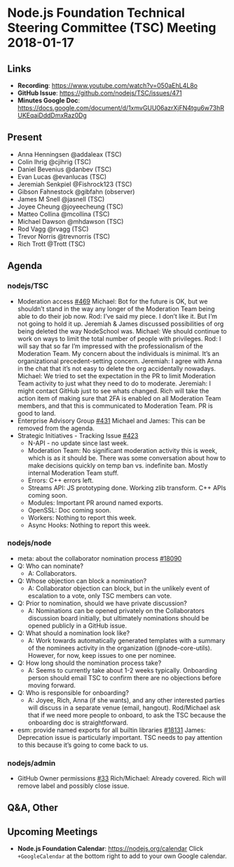 # Node.js Foundation Technical Steering Committee (TSC) Meeting 2018-01-17

## Links

* **Recording**: <https://www.youtube.com/watch?v=050aEhL4L8o>
* **GitHub Issue**: <https://github.com/nodejs/TSC/issues/471>
* **Minutes Google Doc**: <https://docs.google.com/document/d/1xmvGUU06azrXjFN4tgu6w73hRUKEqaiDddDmxRaz0Dg>

## Present

* Anna Henningsen @addaleax (TSC)
* Colin Ihrig @cjihrig (TSC)
* Daniel Bevenius @danbev (TSC)
* Evan Lucas @evanlucas (TSC)
* Jeremiah Senkpiel @Fishrock123 (TSC)
* Gibson Fahnestock @gibfahn (observer)
* James M Snell @jasnell (TSC)
* Joyee Cheung @joyeecheung (TSC)
* Matteo Collina @mcollina (TSC)
* Michael Dawson @mhdawson (TSC)
* Rod Vagg @rvagg (TSC)
* Trevor Norris @trevnorris (TSC)
* Rich Trott @Trott (TSC)

## Agenda

### nodejs/TSC

* Moderation access [#469](https://github.com/nodejs/TSC/pull/469)
Michael: Bot for the future is OK, but we shouldn’t stand in the way any longer of the Moderation Team being able to do their job now.
Rod: I’ve said my piece. I don’t like it. But I’m not going to hold it up.
Jeremiah & James discussed possibilities of org being deleted the way NodeSchool was.
Michael: We should continue to work on ways to limit the total number of people with privileges.
Rod: I will say that so far I’m impressed with the professionalism of the Moderation Team. My concern about the individuals is minimal. It’s an organizational precedent-setting concern.
Jeremiah: I agree with Anna in the chat that it’s not easy to delete the org accidentally nowadays.
Michael: We tried to set the expectation in the PR to limit Moderation Team
activity to just what they need to do to moderate.
Jeremiah: I might contact GitHub just to see whats changed.
Rich will take the action item of making sure that 2FA is enabled on all Moderation Team members, and that this is communicated to Moderation Team. PR is good to land.
* Enterprise Advisory Group [#431](https://github.com/nodejs/TSC/issues/431)
Michael and James: This can be removed from the agenda.
* Strategic Initiatives - Tracking Issue [#423](https://github.com/nodejs/TSC/issues/423)
  * N-API - no update since last week.
  * Moderation Team: No significant moderation activity this is week, which is as it should be. There was some conversation about how to make decisions quickly on temp ban vs. indefinite ban. Mostly internal Moderation Team stuff.
  * Errors: C++ errors left.
  * Streams API: JS prototyping done. Working zlib transform. C++ APIs coming soon.
  * Modules: Important PR around named exports.
  * OpenSSL: Doc coming soon.
  * Workers: Nothing to report this week.
  * Async Hooks: Nothing to report this week.

### nodejs/node

* meta: about the collaborator nomination process [#18090](https://github.com/nodejs/node/issues/18090)
* Q: Who can nominate?
  * A: Collaborators.
* Q: Whose objection can block a nomination?
  * A: Collaborator objection can block, but in the unlikely event of escalation to a vote, only TSC members can vote.
* Q: Prior to nomination, should we have private discussion?
  * A: Nominations can be opened privately on the Collaborators discussion board initially, but ultimately nominations should be opened publicly in a GitHub issue.
* Q: What should a nomination look like?
  * A: Work towards automatically generated templates with a summary of the nominees activity in the organization (@node-core-utils). However, for now, keep issues to one per nominee.
* Q: How long should the nomination process take?
  * A: Seems to currently take about 1-2 weeks typically. Onboarding person should email TSC to confirm there are no objections before moving forward.
* Q: Who is responsible for onboarding?
  * A: Joyee, Rich, Anna (if she wants), and any other interested parties will discuss in a separate venue (email, hangout). Rod/Michael ask that if we need more people to onboard, to ask the TSC because the onboarding doc is straightforward.
* esm: provide named exports for all builtin libraries [#18131](https://github.com/nodejs/node/pull/18131)
James: Deprecation issue is particularly important. TSC needs to pay attention to this because it’s going to come back to us.

### nodejs/admin

* GitHub Owner permissions [#33](https://github.com/nodejs/admin/issues/33)
Rich/Michael: Already covered. Rich will remove label and possibly close issue.

## Q&A, Other

## Upcoming Meetings

* **Node.js Foundation Calendar**: <https://nodejs.org/calendar>
Click `+GoogleCalendar` at the bottom right to add to your own Google calendar.

